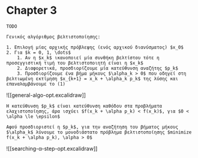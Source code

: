 # Chapter 3

```ad-abstract
TODO
```

```ad-summary
Γενικός αλγόριθμος βελτιστοποίησης:

1. Επιλογή μίας αρχικής πρόβλεψης (ενός αρχικού διανύσματος) $x_0$
2. Για $k = 0, 1, \dots$
	1. Αν η $x_k$ ικανοποιεί μία συνθήκη βελτίστου τότε η προσεγγιστική τιμή του βελτιστοποιητή είναι η $x_k$
	2. Διαφορετικά, προσδιορίζουμε μία κατεύθυνση αναζήτης $p_k$
	3. Προσδιορίζουμε ένα βήμα μήκους $\alpha_k > 0$ που οδηγεί στη βελτιωμένη εκτίμηση $x_{k+1} = x_k + \alpha_k p_k$ της λύσης και επαναλαμβάνουμε το (1)
```

![[general-algo-opt.excalidraw]]

```ad-note
Η κατεύθυνση $p_k$ είναι κατεύθυνση καθόδου στα προβλήματα ελαχιστοποίησης, άρα ισχύει $f(x_k + \alpha p_k) < f(x_k)$, για $0 < \alpha \le \epsilon$
```

```ad-note
Αφού προσδιοριστεί η $p_k$, για την αναζήτηση του βήματος μήκους $\alpha_k$ λύνουμε το μονοδιάστατο πρόβλημα βελτιστοποίησης $minimize f(x_k + \alpha p_k), \alpha > 0$
```

![[searching-α-step-opt.excalidraw]]


